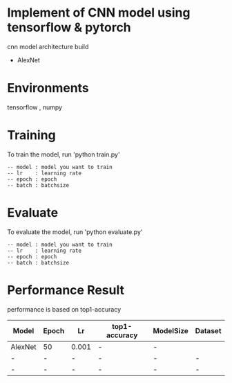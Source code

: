 # Implement of CNN model using tensorflow & pytorch
cnn model architecture build
- AlexNet

# Environments
tensorflow , numpy

# Training

To train the model, run 'python train.py'
```
-- model : model you want to train
-- lr    : learning rate
-- epoch : epoch
-- batch : batchsize
```

# Evaluate

To evaluate the model, run 'python evaluate.py'
```
-- model : model you want to train
-- lr    : learning rate
-- epoch : epoch
-- batch : batchsize
```

# Performance Result
performance is based on top1-accuracy

Model|Epoch|Lr|top1-accuracy|ModelSize|Dataset|
---|---|---|---|---|---|
AlexNet|50|0.001|-|-|
-|-|-|-|-|-|
-|-|-|-|-|-|
